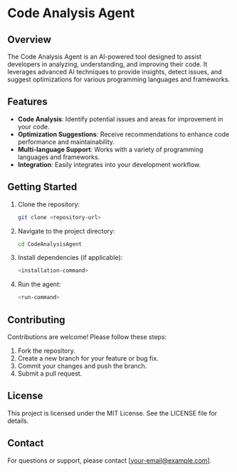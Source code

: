 # Code Analysis Agent

## Overview
The Code Analysis Agent is an AI-powered tool designed to assist developers in analyzing, understanding, and improving their code. It leverages advanced AI techniques to provide insights, detect issues, and suggest optimizations for various programming languages and frameworks.

## Features
- **Code Analysis**: Identify potential issues and areas for improvement in your code.
- **Optimization Suggestions**: Receive recommendations to enhance code performance and maintainability.
- **Multi-language Support**: Works with a variety of programming languages and frameworks.
- **Integration**: Easily integrates into your development workflow.

## Getting Started
1. Clone the repository:
   ```bash
   git clone <repository-url>
   ```
2. Navigate to the project directory:
   ```bash
   cd CodeAnalysisAgent
   ```
3. Install dependencies (if applicable):
   ```bash
   <installation-command>
   ```
4. Run the agent:
   ```bash
   <run-command>
   ```

## Contributing
Contributions are welcome! Please follow these steps:
1. Fork the repository.
2. Create a new branch for your feature or bug fix.
3. Commit your changes and push the branch.
4. Submit a pull request.

## License
This project is licensed under the MIT License. See the LICENSE file for details.

## Contact
For questions or support, please contact [your-email@example.com].
